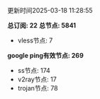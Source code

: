 更新时间2025-03-18 11:28:55

**总订阅: 22**
**总节点: 5841**
- vless节点: 7

**google ping有效节点: 269**
- ss节点: 174
- v2ray节点: 17
- trojan节点: 78
